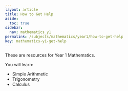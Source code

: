 ```yaml
---
layout: article
title: How to Get Help
aside:
  toc: true
sidebar:
  nav: mathematics_y1
permalink: /subjects/mathematics/year1/how-to-get-help
key: mathematics-y1-get-help
---
```


These are resources for Year 1 Mathematics.

You will learn:
* Simple Arithmetic
* Trigonometry
* Calculus
